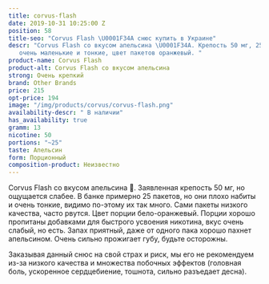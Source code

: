 ```yaml
---
title: corvus-flash
date: 2019-10-31 10:25:00 Z
position: 58
title-seo: "Corvus Flash \U0001F34A снюс купить в Украине"
descr: "Corvus Flash со вкусом апельсина \U0001F34A. Крепость 50 мг, 25 порций. Порции
   очень маленькие и тонкие, цвет пакетов оранжевый. "
product-name: Corvus Flash
product-alt: Corvus Flash со вкусом апельсина
strong: Очень крепкий
brand: Other Brands
price: 215
opt-price: 194
image: "/img/products/corvus/corvus-flash.png"
availability-descr: " В наличии"
has_availability: true
gramm: 13
nicotine: 50
portions: "~25"
taste: Апельсин
form: Порционный
composition-product: Неизвестно
---
```


Corvus Flash со вкусом апельсина 🍊. Заявленная крепость 50 мг, но ощущается слабее.
В банке примерно 25 пакетов, но они плохо набиты и очень тонкие, видимо по-этому их так много. Сами пакеты низкого качества, часто рвутся. Цвет порции бело-оранжевый. 
Порции хорошо пропитаны добавками для быстрого усвоения никотина, вкус очень слабый, но есть. Запах приятный, даже от одного пака хорошо пахнет апельсином.
Очень сильно прожигает губу, будьте осторожны.

Заказывая данный снюс на свой страх и риск, мы его не рекомендуем из-за низкого качества и множества побочных эффектов (головная боль, ускоренное сердцебиение, тошнота, сильно разъедает десна).